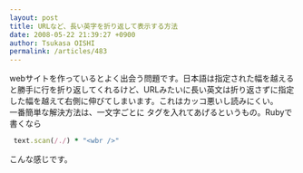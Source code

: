 ```yaml
---
layout: post
title: URLなど、長い英字を折り返して表示する方法
date: 2008-05-22 21:39:27 +0900
author: Tsukasa OISHI
permalink: /articles/483
---
```



webサイトを作っているとよく出会う問題です。日本語は指定された幅を越えると勝手に行を折り返してくれるけど、URLみたいに長い英文は折り返さずに指定した幅を越えて右側に伸びてしまいます。これはカッコ悪いし読みにくい。  
一番簡単な解決方法は、一文字ごとに <wbr></wbr>タグを入れてあげるというもの。Rubyで書くなら  

```ruby  
 text.scan(/./) * "<wbr />"  
```  

こんな感じです。  

